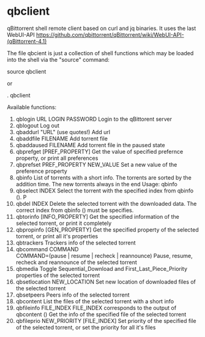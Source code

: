 # qbclient
qBittorrent shell remote client based on curl and jq binaries. It uses the last WebUI-API https://github.com/qbittorrent/qBittorrent/wiki/WebUI-API-(qBittorrent-4.1)

The file qbcient is just a collection of shell functions which may be loaded into the shell via  the "source" command:

source qbclient

or 

. qbclient

Available functions:

1. qblogin URL LOGIN PASSWORD
    Login to the qBittorent server
2. qblogout 
    Log out
3. qbaddurl "URL" (use quotes!)
    Add url
4. qbaddfile FILENAME
    Add torrent file
5. qbaddaused FILENAME
    Add torrent file in the paused state
6. qbprefget [PREF_PROPERTY]
    Get the value of specified prefernce property, or print all preferences
7. qbprefset PREF_PROPERTY NEW_VALUE
    Set a new value of the preference property
8. qbinfo 
    List of torrents with a short info. The torrents are sorted by the addition time. The new torrents always in the end Usage: qbinfo
9. qbselect INDEX
    Select the torrent with the specified index from qbinfo (). P
10. qbdel INDEX
    Delete the selected torrent with the downloaded data. The correct index from qbinfo () must be specifies.
11. qbtorinfo [INFO_PROPERTY]
    Get the specified information of the selected torrent, or print it completely
12. qbpropinfo [GEN_PROPERTY]
    Get the specified property of the selected torrent, or print all it's properties 
13. qbtrackers
    Trackers info of the selected torrent
14. qbcommand COMMAND  
    COMMAND=(pause | resume | recheck | reannounce)
    Pause, resume, recheck and reannounce of the selected torrent
15. qbmedia
    Toggle Sequential_Download and First_Last_Piece_Priority properties of the selected torrent
16. qbsetlocation NEW_LOCATION
    Set new location of downloaded files of the selected torrent
17. qbsetpeers
    Peers info of the selected torrent
18. qbcontent
    List the files of the selected torrent with a short info
19. qbfileinfo FILE_INDEX
    FILE_INDEX corresponds to the output of qbcontent ()
    Get the info of the specified file of the selected torrent
20. qbfileprio NEW_PRIORITY [FILE_INDEX]
    Set priority of the specified file of the selected torrent, or set the priority for all it's files
